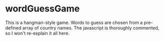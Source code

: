 # wordGuessGame

This is a hangman-style game. Words to guess are chosen from a pre-defined array of country names. The javascript is thoroughly commented, so I won't re-explain it all here.